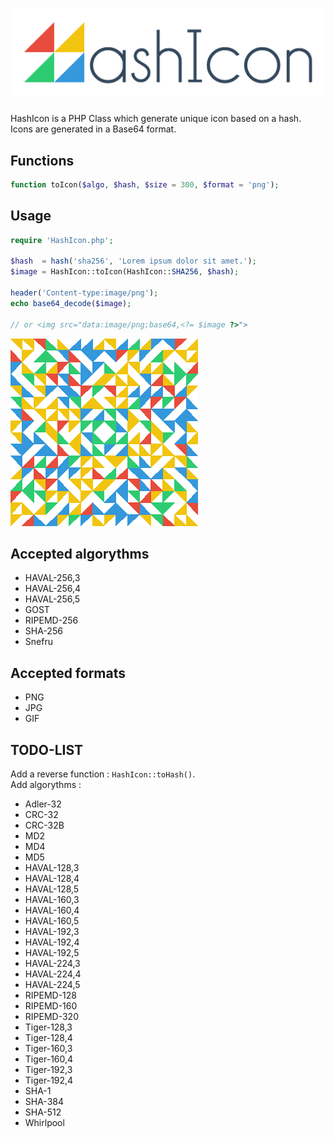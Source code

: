 ![HashIcon](HashIcon.png)
========

HashIcon is a PHP Class which generate unique icon based on a hash.  
Icons are generated in a Base64 format.

Functions
---------
``` php
function toIcon($algo, $hash, $size = 300, $format = 'png');
```

Usage
-------
``` php
require 'HashIcon.php';

$hash  = hash('sha256', 'Lorem ipsum dolor sit amet.');
$image = HashIcon::toIcon(HashIcon::SHA256, $hash);

header('Content-type:image/png');
echo base64_decode($image);

// or <img src="data:image/png;base64,<?= $image ?>">
```

![HashIcon example](sample.png)

Accepted algorythms
-------------------
- HAVAL-256,3
- HAVAL-256,4
- HAVAL-256,5
- GOST
- RIPEMD-256
- SHA-256
- Snefru

Accepted formats
----------------
- PNG
- JPG
- GIF

TODO-LIST
---------
Add a reverse function : `HashIcon::toHash()`.  
Add algorythms :
- Adler-32
- CRC-32
- CRC-32B
- MD2
- MD4
- MD5
- HAVAL-128,3
- HAVAL-128,4
- HAVAL-128,5
- HAVAL-160,3
- HAVAL-160,4
- HAVAL-160,5
- HAVAL-192,3
- HAVAL-192,4
- HAVAL-192,5
- HAVAL-224,3
- HAVAL-224,4
- HAVAL-224,5
- RIPEMD-128
- RIPEMD-160
- RIPEMD-320
- Tiger-128,3
- Tiger-128,4
- Tiger-160,3
- Tiger-160,4
- Tiger-192,3
- Tiger-192,4
- SHA-1
- SHA-384
- SHA-512
- Whirlpool